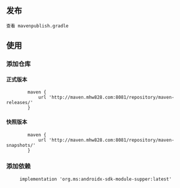 ## 发布

    查看 mavenpublish.gradle

## 使用

### 添加仓库

#### 正式版本

            maven {
                url 'http://maven.mhw828.com:8081/repository/maven-releases/'
            }

#### 快照版本

            maven {
                url 'http://maven.mhw828.com:8081/repository/maven-snapshots/'
            }

### 添加依赖

         implementation 'org.ms:androidx-sdk-module-supper:latest'